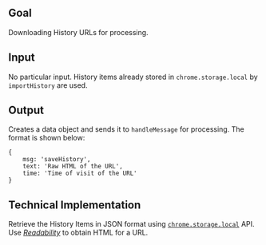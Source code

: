 Goal
---
Downloading History URLs for processing.

Input
---
No particular input. History items already stored in ```chrome.storage.local``` by ```importHistory``` are used.

Output
---
Creates a data object and sends it to ```handleMessage``` for processing. The format is shown below: 
```
{
	msg: 'saveHistory',
	text: 'Raw HTML of the URL',
	time: 'Time of visit of the URL'
}
```

Technical Implementation
---
Retrieve the History Items in JSON format using [```chrome.storage.local```](https://developer.chrome.com/extensions/storage) API.
Use *[Readability](https://github.com/mozilla/readability)* to obtain HTML for a URL.
